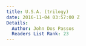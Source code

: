 ```yaml
---
title: U.S.A. (trilogy)
date: 2016-11-04 03:57:00 Z
Details:
  Author: John Dos Passos
  Readers List Rank: 23
---
```



